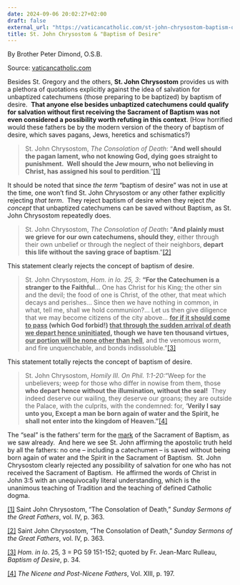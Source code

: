 ```yaml
---
date: 2024-09-06 20:02:27+02:00
draft: false
external_url: "https://vaticancatholic.com/st-john-chrysostom-baptism-of-desire/"
title: St. John Chrysostom & "Baptism of Desire"
---
```



By Brother Peter Dimond, O.S.B.

Source: [vaticancatholic.com](https://vaticancatholic.com/st-john-chrysostom-baptism-of-desire/)


<p>Besides St. Gregory and the others, <strong>St. John Chrysostom</strong> provides us with a plethora of quotations explicitly against the idea of salvation for unbaptized catechumens (those preparing to be baptized) by baptism of desire.&nbsp; <strong>That anyone else besides unbaptized catechumens could qualify for salvation without first receiving the Sacrament of Baptism was not even considered a possibility worth refuting in this context</strong>. (How horrified would these fathers be by the modern version of the theory of baptism of desire, which saves pagans, Jews, heretics and schismatics?)&nbsp;</p>
<blockquote>
<p>St. John Chrysostom, <em>The Consolation of Death</em>: “<strong>And well should the pagan lament, who not knowing God, dying goes straight to punishment.&nbsp; Well should the Jew mourn, who not believing in Christ, has assigned his soul to perdition</strong>.”<a href="#_edn1" name="_ednref1">[1]</a></p>
</blockquote>
<p>It should be noted that since <em>the term</em> “baptism of desire” was not in use at the time, one won’t find St. John Chrysostom or any other father explicitly rejecting <em>that term</em>.&nbsp; They reject baptism of desire when they reject <em>the concept</em> that unbaptized catechumens can be saved without Baptism, as St. John Chrysostom repeatedly does.</p>
<blockquote>
<p>St. John Chrysostom, <em>The Consolation of Death</em><strong>: </strong>“<strong>And plainly must we grieve for our own catechumens, should they</strong>, either through their own unbelief or through the neglect of their neighbors,<strong> depart this life without the saving grace of baptism</strong>.”<a href="#_edn2" name="_ednref2">[2]</a></p>
</blockquote>
<p>This statement clearly rejects the concept of baptism of desire.</p>
<blockquote>
<p>St. John Chrysostom, <em>Hom. in Io. 25, 3</em>: <strong>“For the Catechumen is a stranger to the Faithful</strong>… One has Christ for his King; the other sin and the devil; the food of one is Christ, of the other, that meat which decays and perishes… Since then we have nothing in common, in what, tell me, shall we hold communion?… Let us then give diligence that we may become citizens of the city above… <strong><u>for if it should come to pass</u> (which God forbid!) <u>that through the sudden arrival of death we depart hence uninitiated</u>, though we have ten thousand virtues, <u>our portion will be none other than hell</u></strong>, and the venomous worm, and fire unquenchable, and bonds indissoluble.”<a href="#_edn3" name="_ednref3">[3]</a></p>
</blockquote>
<p>This statement totally rejects the concept of baptism of desire.</p>
<blockquote>
<p>St. John Chrysostom, <em>Homily III. On Phil. 1:1-20:</em>“Weep for the unbelievers; weep for those who differ in nowise from them, those <strong>who depart hence without the illumination, without the seal!</strong>&nbsp; They indeed deserve our wailing, they deserve our groans; they are outside the Palace, with the culprits, with the condemned: for, ‘<strong>Verily I say unto you, Except a man be born again of water and the Spirit, he shall not enter into the kingdom of Heaven.”</strong><a href="#_edn4" name="_ednref4">[4]</a></p>
</blockquote>
<p>The “seal” is the fathers’ term for the <u>mark</u> of the Sacrament of Baptism, as we saw already.&nbsp; And here we see St. John affirming the apostolic truth held by all the fathers: no one – including a catechumen – is saved without being born again of water and the Spirit in the Sacrament of Baptism.&nbsp; St. John Chrysostom clearly rejected any possibility of salvation for one who has not received the Sacrament of Baptism.&nbsp; He affirmed the words of Christ in John 3:5 with an unequivocally literal understanding, which is the unanimous teaching of Tradition and the teaching of defined Catholic dogma.</p>

<div class="footnotes">
<div><p><a href="#_ednref1" name="_edn1">[1]</a> Saint John Chrysostom, “The Consolation of Death,” <em>Sunday Sermons of the Great Fathers</em>, vol. IV, p. 363.</p></div>
<div><p><a href="#_ednref2" name="_edn2">[2]</a> Saint John Chrysostom, “The Consolation of Death,” <em>Sunday Sermons of the Great Fathers</em>, vol. IV, p. 363.</p></div>
<div><p><a href="#_ednref3" name="_edn3">[3]</a> <em>Hom. in Io</em>. 25, 3 = PG 59 151-152; quoted by Fr. Jean-Marc Rulleau, <em>Baptism of Desire</em>, p. 34.</p></div>
<div><p><a href="#_ednref4" name="_edn4">[4]</a> <em>The Nicene and Post-Nicene Fathers</em>, Vol. XIII, p. 197.</p></div>
</div>
</div>
